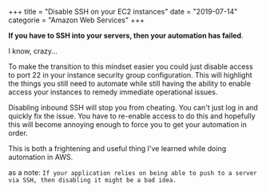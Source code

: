 +++
title = "Disable SSH on your EC2 instances"
date = "2019-07-14"
categorie = "Amazon Web Services"
+++

**If you have to SSH into your servers, then your automation has failed**. 

I know, crazy...

To make the transition to this mindset easier you could just disable access to port 22 in your instance security group configuration. This will highlight the things you still need to automate while still having the ability to enable access your instances to remedy immediate operational issues.

Disabling inbound SSH will stop you from cheating. You can't just log in and quickly fix the issue. You have to re-enable access to do this and hopefully this will become annoying enough to force you to get your automation in order.

This is both a frightening and useful thing I've learned while doing automation in AWS.


as a note: `If your application relies on being able to push to a server via SSH, then disabling it might be a bad idea.`
